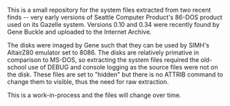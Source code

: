 This is a small repository for the system files extracted from two recent finds -- very early versions of 
Seattle Computer Product's 86-DOS product used on its Gazelle system. Versions 0.10 and 0.34 were
recently found by Gene Buckle and uploaded to the Internet Archive.

The disks were imaged by Gene such that they can be used by SIMH's AltairZ80 emulator set to 8086. The
disks are relatively primative in comparison to MS-DOS, so extracting the system files required the
old-school use of DEBUG and console logging as the source files were not on the disk. These files
are set to "hidden" but there is no ATTRIB command to change them to visible, thus the need for
raw extraction.

This is a work-in-process and the files will change over time.
